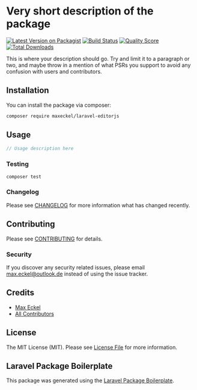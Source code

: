 # Very short description of the package

[![Latest Version on Packagist](https://img.shields.io/packagist/v/maxeckel/laravel-editorjs.svg?style=flat-square)](https://packagist.org/packages/maxeckel/laravel-editorjs)
[![Build Status](https://img.shields.io/travis/maxeckel/laravel-editorjs/master.svg?style=flat-square)](https://travis-ci.org/maxeckel/laravel-editorjs)
[![Quality Score](https://img.shields.io/scrutinizer/g/maxeckel/laravel-editorjs.svg?style=flat-square)](https://scrutinizer-ci.com/g/maxeckel/laravel-editorjs)
[![Total Downloads](https://img.shields.io/packagist/dt/maxeckel/laravel-editorjs.svg?style=flat-square)](https://packagist.org/packages/maxeckel/laravel-editorjs)

This is where your description should go. Try and limit it to a paragraph or two, and maybe throw in a mention of what PSRs you support to avoid any confusion with users and contributors.

## Installation

You can install the package via composer:

```bash
composer require maxeckel/laravel-editorjs
```

## Usage

``` php
// Usage description here
```

### Testing

``` bash
composer test
```

### Changelog

Please see [CHANGELOG](CHANGELOG.md) for more information what has changed recently.

## Contributing

Please see [CONTRIBUTING](CONTRIBUTING.md) for details.

### Security

If you discover any security related issues, please email max.eckel@outlook.de instead of using the issue tracker.

## Credits

- [Max Eckel](https://github.com/maxeckel)
- [All Contributors](../../contributors)

## License

The MIT License (MIT). Please see [License File](LICENSE.md) for more information.

## Laravel Package Boilerplate

This package was generated using the [Laravel Package Boilerplate](https://laravelpackageboilerplate.com).
